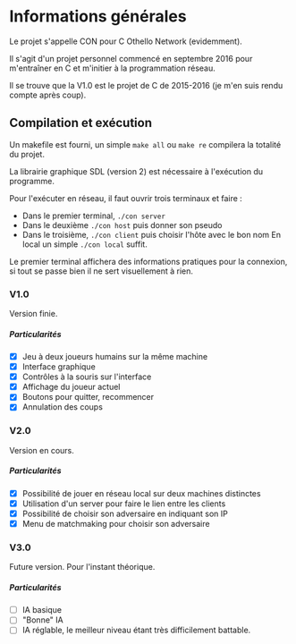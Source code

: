# Informations générales
Le projet s'appelle CON pour C Othello Network (evidemment).

Il s'agit d'un projet personnel commencé en septembre 2016 pour m'entraîner en C et m'initier à la programmation réseau.

Il se trouve que la V1.0 est le projet de C de 2015-2016 (je m'en suis rendu compte après coup).

## Compilation et exécution
Un makefile est fourni, un simple `make all` ou `make re` compilera la totalité du projet.

La librairie graphique SDL (version 2) est nécessaire à l'exécution du programme.

Pour l'exécuter en réseau, il faut ouvrir trois terminaux et faire :
- Dans le premier terminal, `./con server`
- Dans le deuxième `./con host` puis donner son pseudo
- Dans le troisième, `./con client` puis choisir l'hôte avec le bon nom
En local un simple `./con local` suffit.

Le premier terminal affichera des informations pratiques pour la connexion, si tout se passe bien il ne sert visuellement à rien.

### V1.0
Version finie.

##### Particularités
- [x] Jeu à deux joueurs humains sur la même machine
- [x] Interface graphique
- [x] Contrôles à la souris sur l'interface
- [x] Affichage du joueur actuel
- [x] Boutons pour quitter, recommencer
- [x] Annulation des coups

### V2.0
Version en cours.

##### Particularités
- [x] Possibilité de jouer en réseau local sur deux machines distinctes
- [x] Utilisation d'un server pour faire le lien entre les clients
- [x] Possibilité de choisir son adversaire en indiquant son IP
- [x] Menu de matchmaking pour choisir son adversaire

### V3.0
Future version. Pour l'instant théorique.

##### Particularités
- [ ] IA basique
- [ ] "Bonne" IA
- [ ] IA réglable, le meilleur niveau étant très difficilement battable.
